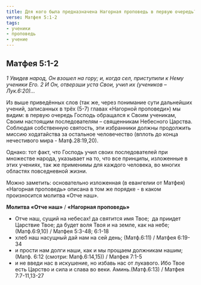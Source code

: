 ```yaml
---
title: Для кого была предназначена Нагорная проповедь в первую очередь?
verse: Матфея 5:1-2
tags: 
- ученики
- проповедь
- учение
---
```


## Матфея 5:1-2

*1 Увидев народ, Он взошел на гору; и, когда сел, приступили к Нему ученики Его. 2 И Он, отверзши уста Свои, учил их (учеников – Лук.6:20)…*

Из выше приведённых слов (так же, через понимание сути дальнейших учений, записанных  в трёх (5-7) главах «Нагорной проповеди») мы видим: в первую очередь Господь обращался к Своим ученикам, Своим настоящим последователям – священникам Небесного Царства. Соблюдая собственную святость, эти избранники должны продолжить миссию ходатайства за остальное человечество (вплоть до конца нечестивого мира - Матф.28:19,20). 

Однако: тот факт, что Господь учил своих последователей при множестве народа, указывает на то, что все принципы, изложенные в этих учениях, так же применимы для каждого человека, во многих областях повседневной жизни. 

Можно заметить: основательно изложенная (в евангелии от Матфея) «Нагорная проповедь»   описана в том же порядке - в каком произносится молитва «Отче наш».

**Молитва «Отче наш»** / **«Нагорная проповедь»**

- Отче наш, сущий на небесах! да святится имя Твое;  да приидет Царствие Твое; да будет воля Твоя и на земле, как на небе; (Матф.6:9,10) / Матфея 5:3-48; 6:1-18
- хлеб наш насущный дай нам на сей день; (Матф.6:11) / Матфея 6:19-34
- и прости нам долги наши, как и мы прощаем должникам нашим; (Матф. 6:12 (смотри: Матф.6:14,15)) / Матфея 7:1-5
- и не введи нас в искушение, но избавь нас от лукавого. Ибо Твое есть Царство и сила и слава во веки. Аминь.(Матф.6:13) / Матфея 7:7-11,13-27

